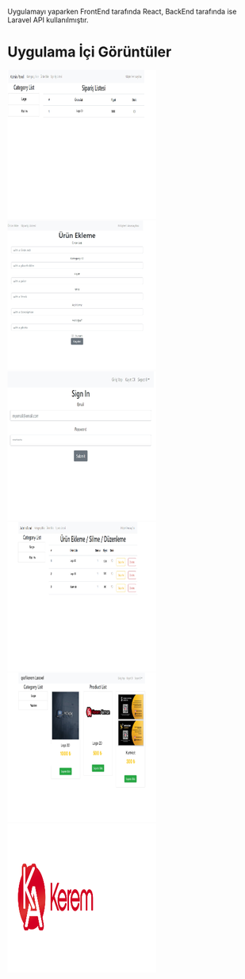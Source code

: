 Uygulamayı yaparken FrontEnd tarafında React, BackEnd tarafında ise Laravel API kullanılmıştır.


# Uygulama İçi Görüntüler
<img src="https://github.com/keremakman272727/Laravel-Logo-ETicaret/blob/main/img/1702050171552.jpg" width="300" height="300" alt="Resim 1">
    <img src="https://github.com/keremakman272727/Laravel-Logo-ETicaret/blob/main/img/1702050171571.jpg" width="300" height="300" alt="Resim 2">
    <img src="https://github.com/keremakman272727/Laravel-Logo-ETicaret/blob/main/img/1702050171590.jpg" width="300" height="300" alt="Resim 3">
    <img src="https://github.com/keremakman272727/Laravel-Logo-ETicaret/blob/main/img/1702050171610.jpg" width="300" height="300" alt="Resim 4">
    <img src="https://github.com/keremakman272727/Laravel-Logo-ETicaret/blob/main/img/1702050171632.jpg" width="300" height="300" alt="Resim 5">
    <img src="https://github.com/keremakman272727/Laravel-Logo-ETicaret/blob/main/img/1702050171656.png" width="300" height="300" alt="Resim 6">

